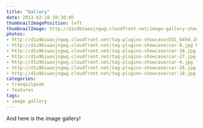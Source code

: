 ```yaml
---
title: "Gallery"
date: 2013-02-18 20:30:05
thumbnailImagePosition: left
thumbnailImage: http://d1u9biwaxjngwg.cloudfront.net/image-gallery-showcase/city-140.jpg
photos:
- http://d1u9biwaxjngwg.cloudfront.net/tag-plugins-showcase/DSC_0494.JPG http://d1u9biwaxjngwg.cloudfront.net/tag-plugins-showcase/DSC_0494.JPG "Mercedes"
- http://d1u9biwaxjngwg.cloudfront.net/tag-plugins-showcase/car-9.jpg http://d1u9biwaxjngwg.cloudfront.net/tag-plugins-showcase/car-9.jpg "Lamborghini"
- http://d1u9biwaxjngwg.cloudfront.net/tag-plugins-showcase/car-10.jpg http://d1u9biwaxjngwg.cloudfront.net/tag-plugins-showcase/car-10.jpg "Nissan"
- http://d1u9biwaxjngwg.cloudfront.net/tag-plugins-showcase/car-27.jpg "Mercedes"
- http://d1u9biwaxjngwg.cloudfront.net/tag-plugins-showcase/car-4.jpg "Ferrari"
- http://d1u9biwaxjngwg.cloudfront.net/tag-plugins-showcase/car-26.jpg "Lamborghini"
- http://d1u9biwaxjngwg.cloudfront.net/tag-plugins-showcase/car-18.jpg
categories:
- tranquilpeak
- features
tags:
- image gallery
---
```


And here is the image gallery!
<!-- more -->